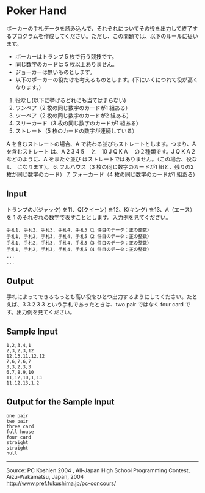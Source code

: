 # Poker Hand

ポーカーの手札データを読み込んで、それぞれについてその役を出力して終了するプログラムを作成してください。ただし、この問題では、以下のルールに従います。

* ポーカーはトランプ 5 枚で行う競技です。
* 同じ数字のカードは 5 枚以上ありません。
* ジョーカーは無いものとします。
* 以下のポーカーの役だけを考えるものとします。(下にいくにつれて役が高くなります。)
1. 役なし(以下に挙げるどれにも当てはまらない)
2. ワンペア（2 枚の同じ数字のカードが1 組ある）
3. ツーペア（2 枚の同じ数字のカードが2 組ある）
4. スリーカード（3 枚の同じ数字のカードが1 組ある）
5. ストレート（5 枚のカードの数字が連続している）  

A を含むストレートの場合、A で終わる並びもストレートとします。つまり、A を含むストレート は、A 2 3 4 5 　と　10 J Q K A 　の２種類です。J Q K A 2 などのように、A をまたぐ並び はストレートではありません。（この場合、役なし　になります）。
6. フルハウス（3 枚の同じ数字のカードが1 組と、残りの2 枚が同じ数字のカード）
7. フォーカード（4 枚の同じ数字のカードが1 組ある）

## Input

トランプのJ(ジャック) を11、Q(クイーン) を12、K(キング) を13、A（エース）を 1 のそれぞれの数字で表すこととします。入力例を見てください。

    手札1, 手札2, 手札3, 手札4, 手札5（1 件目のデータ：正の整数）
    手札1, 手札2, 手札3, 手札4, 手札5（2 件目のデータ：正の整数）
    手札1, 手札2, 手札3, 手札4, 手札5（3 件目のデータ：正の整数）
    手札1, 手札2, 手札3, 手札4, 手札5（4 件目のデータ：正の整数）
    ... 　　　　　　　　　　　　　　
    ... 　　　　　　　　　　　　　　

## Output

手札によってできるもっとも高い役をひとつ出力するようにしてください。たとえば、3 3 2 3 3 という手札であったときは、two pair ではなく four card です。出力例を見てください。

## Sample Input

    1,2,3,4,1
    2,3,2,3,12
    12,13,11,12,12
    7,6,7,6,7
    3,3,2,3,3
    6,7,8,9,10
    11,12,10,1,13
    11,12,13,1,2

## Output for the Sample Input

    one pair
    two pair
    three card
    full house
    four card
    straight
    straight
    null

* * *

Source: PC Koshien 2004 , All-Japan High School Programming Contest, Aizu-Wakamatsu, Japan, 2004   
<http://www.pref.fukushima.jp/pc-concours/>